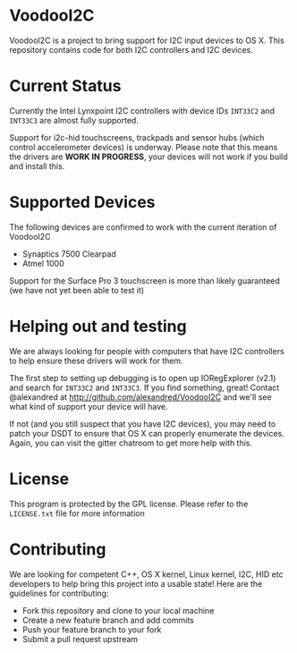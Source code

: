 # VoodooI2C

VoodooI2C is a project to bring support for I2C input devices to OS X. This repository contains code for both I2C controllers and I2C devices.

# Current Status

Currently the Intel Lynxpoint I2C controllers with device IDs `INT33C2` and `INT33C3` are almost fully supported.

Support for i2c-hid touchscreens, trackpads and sensor hubs (which control accelerometer devices) is underway. Please note that this means the drivers are **WORK IN PROGRESS**, your devices will not work if you build and install this.

# Supported Devices
The following devices are confirmed to work with the current iteration of VoodooI2C

* Synaptics 7500 Clearpad
* Atmel 1000

Support for the Surface Pro 3 touchscreen is more than likely guaranteed (we have not yet been able to test it)

# Helping out and testing

We are always looking for people with computers that have I2C controllers to help ensure these drivers will work for them.

The first step to setting up debugging is to open up IORegExplorer (v2.1) and search for `INT33C2` and `INT33C3`. If you find something, great! Contact @alexandred at http://github.com/alexandred/VoodooI2C and we'll see what kind of support your device will have.

If not (and you still suspect that you have I2C devices), you may need to patch your DSDT to ensure that OS X can properly enumerate the devices. Again, you can visit the gitter chatroom to get more help with this.

# License

This program is protected by the GPL license. Please refer to the `LICENSE.txt` file for more information

# Contributing

We are looking for competent C++, OS X kernel, Linux kernel, I2C, HID etc developers to help bring this project into a usable state! Here are the guidelines for contributing:

* Fork this repository and clone to your local machine
* Create a new feature branch and add commits
* Push your feature branch to your fork
* Submit a pull request upstream